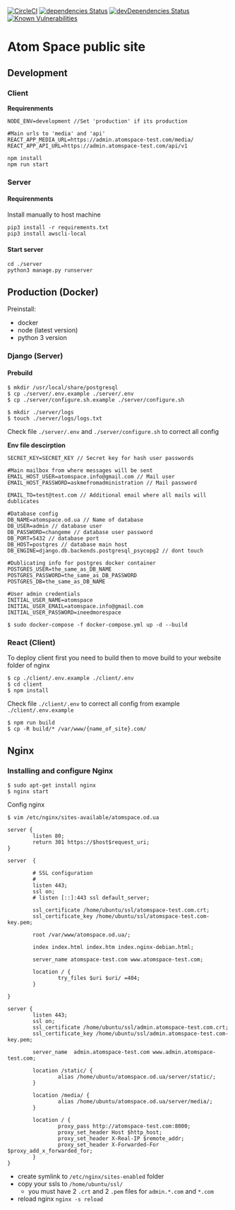 [![CircleCI](https://circleci.com/gh/atomspace/atomspace.od.ua.svg?style=svg)](https://circleci.com/gh/atomspace/atomspace.od.ua)
[![dependencies Status](https://david-dm.org/atomspace/atomspace.od.ua/status.svg)](https://david-dm.org/atomspace/atomspace.od.ua)
[![devDependencies Status](https://david-dm.org/atomspace/atomspace.od.ua/dev-status.svg)](https://david-dm.org/atomspace/atomspace.od.ua?type=dev)
[![Known Vulnerabilities](https://snyk.io/test/github/atomspace/atomspace.od.ua/badge.svg?targetFile=package.json)](https://snyk.io/test/github/atomspace/atomspace.od.ua?targetFile=package.json)

# Atom Space public site

## **Development**

### Client

**Requirenments**

```
NODE_ENV=development //Set 'production' if its production

#Main urls to 'media' and 'api'
REACT_APP_MEDIA_URL=https://admin.atomspace-test.com/media/
REACT_APP_API_URL=https://admin.atomspace-test.com/api/v1
```

```
npm install
npm run start
```

### Server

#### Requirenments

Install manually to host machine

```
pip3 install -r requirements.txt
pip3 install awscli-local
```

#### Start server

```
cd ./server
python3 manage.py runserver
```

## **Production** (Docker)

Preinstall:

- docker
- node (latest version)
- python 3 version

### Django (Server)

#### Prebuild

```
$ mkdir /usr/local/share/postgresql
$ cp ./server/.env.example ./server/.env
$ cp ./server/configure.sh.example ./server/configure.sh

$ mkdir ./server/logs
$ touch ./server/logs/logs.txt
```

Check file `./server/.env` and `./server/configure.sh`
to correct all config

**Env file descirption**

```
SECRET_KEY=SECRET_KEY // Secret key for hash user passwords

#Main mailbox from where messages will be sent
EMAIL_HOST_USER=atomspace.info@gmail.com // Mail user
EMAIL_HOST_PASSWORD=askmefromadministration // Mail password

EMAIL_TO=test@test.com // Additional email where all mails will dublicates

#Database config
DB_NAME=atomspace.od.ua // Name of database
DB_USER=admin // database user
DB_PASSWORD=changeme // database user password
DB_PORT=5432 // database port
DB_HOST=postgres // database main host
DB_ENGINE=django.db.backends.postgresql_psycopg2 // dont touch

#Dublicating info for postgres docker container
POSTGRES_USER=the_same_as_DB_NAME
POSTGRES_PASSWORD=the_same_as_DB_PASSWORD
POSTGRES_DB=the_same_as_DB_NAME

#User admin credentials
INITIAL_USER_NAME=atomspace
INITIAL_USER_EMAIL=atomspace.info@gmail.com
INITIAL_USER_PASSWORD=ineedmorespace
```

```
$ sudo docker-compose -f docker-compose.yml up -d --build
```

### React (Client)

To deploy client first you need to build then to move build to your website folder of nginx

```
$ cp ./client/.env.example ./client/.env
$ cd client
$ npm install
```

Check file `./client/.env` to correct all config from example `./client/.env.example`

```
$ npm run build
$ cp -R build/* /var/www/{name_of_site}.com/
```

## Nginx

### Installing and configure Nginx

```
$ sudo apt-get install nginx
$ nginx start
```

Config nginx

```
$ vim /etc/nginx/sites-available/atomspace.od.ua
```

```
server {
        listen 80;
        return 301 https://$host$request_uri;
}

server  {

        # SSL configuration
        #
        listen 443;
        ssl on;
        # listen [::]:443 ssl default_server;

        ssl_certificate /home/ubuntu/ssl/atomspace-test.com.crt;
        ssl_certificate_key /home/ubuntu/ssl/atomspace-test.com-key.pem;

        root /var/www/atomspace.od.ua/;

        index index.html index.htm index.nginx-debian.html;

        server_name atomspace-test.com www.atomspace-test.com;

        location / {
                try_files $uri $uri/ =404;
        }

}

server {
        listen 443;
        ssl on;
        ssl_certificate /home/ubuntu/ssl/admin.atomspace-test.com.crt;
        ssl_certificate_key /home/ubuntu/ssl/admin.atomspace-test.com-key.pem;

        server_name  admin.atomspace-test.com www.admin.atomspace-test.com;

        location /static/ {
                alias /home/ubuntu/atomspace.od.ua/server/static/;
        }

        location /media/ {
                alias /home/ubuntu/atomspace.od.ua/server/media/;
        }

        location / {
                proxy_pass http://atomspace-test.com:8000;
                proxy_set_header Host $http_host;
                proxy_set_header X-Real-IP $remote_addr;
                proxy_set_header X-Forwarded-For $proxy_add_x_forwarded_for;
        }
}
```

- create symlink to `/etc/nginx/sites-enabled` folder
- copy your ssls to `/home/ubuntu/ssl/`
  - you must have 2 `.crt` and 2 `.pem` files for `admin.*.com` and `*.com`
- reload nginx `nginx -s reload`
